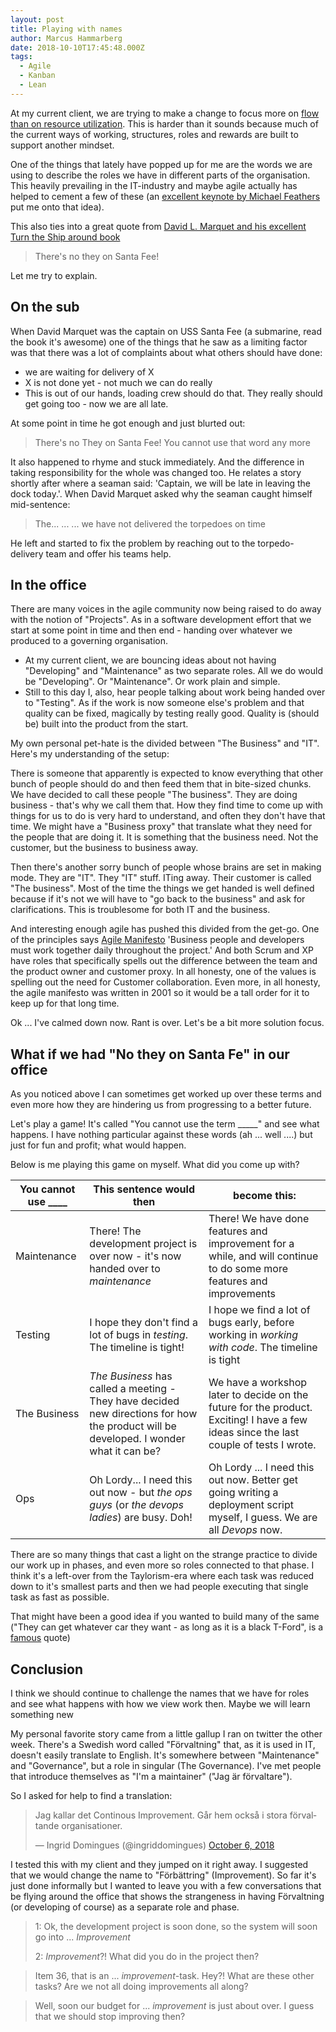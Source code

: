 ```yaml
---
layout: post
title: Playing with names
author: Marcus Hammarberg
date: 2018-10-10T17:45:48.000Z
tags:
  - Agile
  - Kanban
  - Lean
---
```


At my current client, we are trying to make a change to focus more on [flow than on resource utilization](http://www.marcusoft.net/2018/05/thinking-in-flow-some-recent-thoughts.html). This is harder than it sounds because much of the current ways of working, structures, roles and rewards are built to support another mindset.

One of the things that lately have popped up for me are the words we are using to describe the roles we have in different parts of the organisation. This heavily prevailing in the IT-industry and maybe agile actually has helped to cement a few of these (an [excellent keynote by Michael Feathers](https://www.youtube.com/watch?v=odJ8esf2h6E) put me onto that idea).

This also ties into a great quote from [David L. Marquet and his excellent Turn the Ship around book](https://www.amazon.com/Turn-Ship-Around-Turning-Followers-ebook/dp/B00AFPVP0Y)

> There's no they on Santa Fee!

Let me try to explain.

<!-- excerpt-end -->

## On the sub

When David Marquet was the captain on USS Santa Fee (a submarine, read the book it's awesome) one of the things that he saw as a limiting factor was that there was a lot of complaints about what others should have done:

* we are waiting for delivery of X
* X is not done yet - not much we can do really
* This is out of our hands, loading crew should do that. They really should get going too - now we are all late.

At some point in time he got enough and just blurted out:

> There's no They on Santa Fee! You cannot use that word any more

It also happened to rhyme and stuck immediately. And the difference in taking responsibility for the whole was changed too. He relates a story shortly after where a seaman said: 'Captain, we will be late in leaving the dock today.'. When David Marquet asked why the seaman caught himself mid-sentence:

> The... ... ... we have not delivered the torpedoes on time

He left and started to fix the problem by reaching out to the torpedo-delivery team and offer his teams help.

## In the office

There are many voices in the agile community now being raised to do away with the notion of "Projects". As in a software development effort that we start at some point in time and then end - handing over whatever we produced to a governing organisation.

* At my current client, we are bouncing ideas about not having "Developing" and "Maintenance" as two separate roles. All we do would be "Developing". Or "Maintenance". Or work plain and simple.
* Still to this day I, also, hear people talking about work being handed over to "Testing". As if the work is now someone else's problem and that quality can be fixed, magically by testing really good. Quality is (should be) built into the product from the start.

My own personal pet-hate is the divided between "The Business" and "IT". Here's my understanding of the setup:

There is someone that apparently is expected to know everything that other bunch of people should do and then feed them that in bite-sized chunks. We have decided to call these people "The business". They are doing business - that's why we call them that. How they find time to come up with things for us to do is very hard to understand, and often they don't have that time. We might have a "Business proxy" that translate what they need for the people that are doing it. It is something that the business need. Not the customer, but the business to business away.

Then there's another sorry bunch of people whose brains are set in making mode. They are "IT". They "IT" stuff. ITing away. Their customer is called "The business". Most of the time the things we get handed is well defined because if it's not we will have to "go back to the business" and ask for clarifications. This is troublesome for both IT and the business.

And interesting enough agile has pushed this divided from the get-go. One of the principles says [Agile Manifesto](http://agilemanifesto.org/) 'Business people and developers must work together daily throughout the project.' And both Scrum and XP have roles that specifically spells out the difference between the team and the product owner and customer proxy.
In all honesty, one of the values is spelling out the need for Customer collaboration. Even more, in all honesty, the agile manifesto was written in 2001 so it would be a tall order for it to keep up for that long time.

Ok ... I've calmed down now. Rant is over. Let's be a bit more solution focus.

## What if we had "No they on Santa Fe" in our office

As you noticed above I can sometimes get worked up over these terms and even more how they are hindering us from progressing to a better future.

Let's play a game! It's called "You cannot use the term _____" and see what happens. I have nothing particular against these words (ah ... well ....) but just for fun and profit; what would happen.

Below is me playing this game on myself. What did you come up with?

| You cannot use ____   | This sentence would then   | become this:   |
|---|---|---|
| Maintenance  | There! The development project is over now - it's now handed over to _maintenance_ | There! We have done features and improvement for a while, and will continue to do some more features and improvements   |
| Testing  | I hope they don't find a lot of bugs in _testing_. The timeline is tight! | I hope we find a lot of bugs early, before working in _working with code_. The timeline is tight   |
| The Business  | _The Business_ has called a meeting - They have decided new directions for how the product will be developed. I wonder what it can be? | We have a workshop later to decide on the future for the product. Exciting! I have a few ideas since the last couple of tests I wrote. |
| Ops  | Oh Lordy... I need this out now - but _the ops guys_ (or _the devops ladies_) are busy. Doh! | Oh Lordy ... I need this out now. Better get going writing a deployment script myself, I guess. We are all _Devops_ now.  |

There are so many things that cast a light on the strange practice to divide our work up in phases, and even more so roles connected to that phase. I think it's a left-over from the Taylorism-era where each task was reduced down to it's smallest parts and then we had people executing that single task as fast as possible.

That might have been a good idea if you wanted to build many of the same ("They can get whatever car they want - as long as it is a black T-Ford", is a [famous](http://oplaunch.com/blog/2015/04/30/the-truth-about-any-color-so-long-as-it-is-black/) quote)

## Conclusion

I think we should continue to challenge the names that we have for roles and see what happens with how we view work then. Maybe we will learn something new

My personal favorite story came from a little gallup I ran on twitter the other week. There's a Swedish word called "Förvaltning" that, as it is used in IT, doesn't easily translate to English. It's somewhere between "Maintenance" and "Governance", but a role in singular (The Governance). I've met people that introduce themselves as "I'm a maintainer" ("Jag är förvaltare").

So I asked for help to find a translation:

<blockquote class="twitter-tweet" data-partner="tweetdeck"><p lang="sv" dir="ltr">Jag kallar det Continous Improvement. Går hem också i stora förvaltande organisationer.</p>&mdash; Ingrid Domingues (@ingriddomingues) <a href="https://twitter.com/ingriddomingues/status/1048450256638234624?ref_src=twsrc%5Etfw">October 6, 2018</a></blockquote>
<script async src="https://platform.twitter.com/widgets.js" charset="utf-8"></script>

I tested this with my client and they jumped on it right away. I suggested that we would change the name to "Förbättring" (Improvement). So far it's just done informally but I wanted to leave you with a few conversations that be flying around the office that shows the strangeness in having Förvaltning (or developing of course) as a separate role and phase.

> 1: Ok, the development project is soon done, so the system will soon go into ... _Improvement_
>
> 2: _Improvement_?! What did you do in the project then?

> Item 36, that is an ... _improvement_-task. Hey?! What are these other tasks? Are we not all doing improvements all along?

> Well, soon our budget for ... _improvement_ is just about over. I guess that we should stop improving then?
